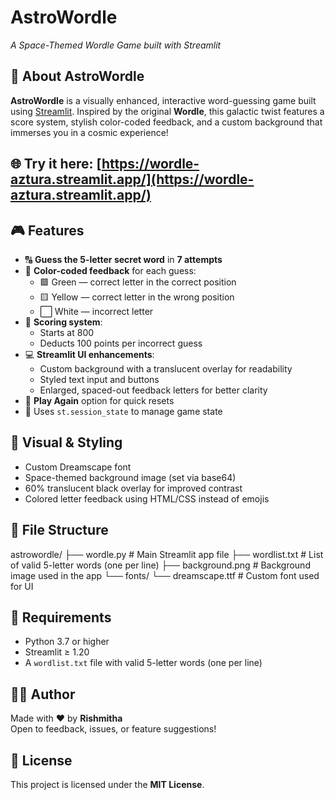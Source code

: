 # AstroWordle  
*A Space-Themed Wordle Game built with Streamlit*

## 🌟 About AstroWordle
**AstroWordle** is a visually enhanced, interactive word-guessing game built using [Streamlit](https://streamlit.io/). Inspired by the original **Wordle**, this galactic twist features a score system, stylish color-coded feedback, and a custom background that immerses you in a cosmic experience!

## 🌐 Try it here: [https://wordle-aztura.streamlit.app/](https://wordle-aztura.streamlit.app/)

## 🎮 Features

- 🔠 **Guess the 5-letter secret word** in **7 attempts**
- 🎨 **Color-coded feedback** for each guess:
  - 🟩 Green — correct letter in the correct position  
  - 🟨 Yellow — correct letter in the wrong position  
  - ⬜ White — incorrect letter  
- 🔢 **Scoring system**:
  - Starts at 800  
  - Deducts 100 points per incorrect guess  
- 💻 **Streamlit UI enhancements**:
  - Custom background with a translucent overlay for readability  
  - Styled text input and buttons  
  - Enlarged, spaced-out feedback letters for better clarity  
- 🔁 **Play Again** option for quick resets  
- 💾 Uses `st.session_state` to manage game state

## 🎨 Visual & Styling

- Custom Dreamscape font
- Space-themed background image (set via base64)
- 60% translucent black overlay for improved contrast
- Colored letter feedback using HTML/CSS instead of emojis

## 📁 File Structure
astrowordle/
├── wordle.py # Main Streamlit app file
├── wordlist.txt # List of valid 5-letter words (one per line)
├── background.png # Background image used in the app
└── fonts/
└── dreamscape.ttf # Custom font used for UI

## 📜 Requirements

- Python 3.7 or higher  
- Streamlit ≥ 1.20  
- A `wordlist.txt` file with valid 5-letter words (one per line)

## 👩‍💻 Author

Made with ❤️ by **Rishmitha**  
Open to feedback, issues, or feature suggestions!

## 📄 License
This project is licensed under the **MIT License**.
